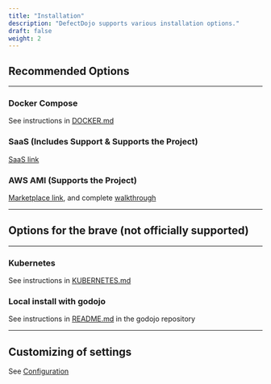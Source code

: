 ```yaml
---
title: "Installation"
description: "DefectDojo supports various installation options."
draft: false
weight: 2
---
```


## **Recommended Options**
---

### Docker Compose

See instructions in [DOCKER.md](<https://github.com/DefectDojo/django-DefectDojo/blob/dev/readme-docs/DOCKER.md>)

### SaaS (Includes Support & Supports the Project)

[SaaS link](https://defectdojo.com/platform)

### AWS AMI (Supports the Project)

[Marketplace link](https://aws.amazon.com/marketplace/pp/prodview-m2a25gr67xbzk), and complete [walkthrough](https://defectdojo.com/defectdojo-aws-launch-guide)

---
## **Options for the brave (not officially supported)**
---
### Kubernetes

See instructions in [KUBERNETES.md](<https://github.com/DefectDojo/django-DefectDojo/blob/dev/readme-docs/KUBERNETES.md>)

### Local install with godojo

See instructions in [README.md](<https://github.com/DefectDojo/godojo/blob/master/README.md>)
in the godojo repository

---

## Customizing of settings

See [Configuration](../configuration)
